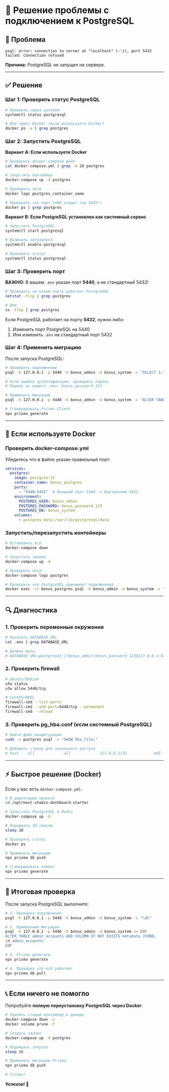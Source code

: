 # 🔧 Решение проблемы с подключением к PostgreSQL

## 🚨 Проблема
```
psql: error: connection to server at "localhost" (::1), port 5432 failed: Connection refused
```

**Причина:** PostgreSQL не запущен на сервере.

---

## ✅ Решение

### Шаг 1: Проверить статус PostgreSQL

```bash
# Проверка через systemd
systemctl status postgresql

# Или через Docker (если используете Docker)
docker ps -a | grep postgres
```

### Шаг 2: Запустить PostgreSQL

**Вариант A: Если используете Docker**

```bash
# Проверить docker-compose файл
cat docker-compose.yml | grep -A 20 postgres

# Запустить контейнер
docker-compose up -d postgres

# Проверить логи
docker logs postgres_container_name

# Проверить что порт 5440 открыт (не 5432!)
docker ps | grep postgres
```

**Вариант B: Если PostgreSQL установлен как системный сервис**

```bash
# Запустить PostgreSQL
systemctl start postgresql

# Включить автозапуск
systemctl enable postgresql

# Проверить статус
systemctl status postgresql
```

### Шаг 3: Проверить порт

**ВАЖНО:** В вашем `.env` указан порт **5440**, а не стандартный 5432!

```bash
# Проверить на каком порту работает PostgreSQL
netstat -tlnp | grep postgres

# Или
ss -tlnp | grep postgres
```

Если PostgreSQL работает на порту **5432**, нужно либо:
1. Изменить порт PostgreSQL на 5440
2. Или изменить `.env` на стандартный порт 5432

### Шаг 4: Применить миграцию

После запуска PostgreSQL:

```bash
# Проверить подключение
psql -h 127.0.0.1 -p 5440 -U bonus_admin -d bonus_system -c "SELECT 1;"

# Если ошибка аутентификации, проверить пароль
# Пароль из вашего .env: bonus_password_123

# Применить миграцию
psql -h 127.0.0.1 -p 5440 -U bonus_admin -d bonus_system -c "ALTER TABLE admin_accounts ADD COLUMN IF NOT EXISTS metadata JSONB;"

# Сгенерировать Prisma Client
npx prisma generate
```

---

## 🐳 Если используете Docker

### Проверить docker-compose.yml

Убедитесь что в файле указан правильный порт:

```yaml
services:
  postgres:
    image: postgres:15
    container_name: bonus_postgres
    ports:
      - "5440:5432"  # Внешний порт 5440 -> Внутренний 5432
    environment:
      POSTGRES_USER: bonus_admin
      POSTGRES_PASSWORD: bonus_password_123
      POSTGRES_DB: bonus_system
    volumes:
      - postgres_data:/var/lib/postgresql/data
```

### Запустить/перезапустить контейнеры

```bash
# Остановить всё
docker-compose down

# Запустить заново
docker-compose up -d

# Проверить логи
docker-compose logs postgres

# Проверить что PostgreSQL принимает подключения
docker exec -it bonus_postgres psql -U bonus_admin -d bonus_system -c "SELECT 1;"
```

---

## 🔍 Диагностика

### 1. Проверить переменные окружения

```bash
# Показать DATABASE_URL
cat .env | grep DATABASE_URL

# Должно быть:
# DATABASE_URL=postgresql://bonus_admin:bonus_password_123@127.0.0.1:5440/bonus_system?schema=public
```

### 2. Проверить firewall

```bash
# Ubuntu/Debian
ufw status
ufw allow 5440/tcp

# CentOS/RHEL
firewall-cmd --list-ports
firewall-cmd --add-port=5440/tcp --permanent
firewall-cmd --reload
```

### 3. Проверить pg_hba.conf (если системный PostgreSQL)

```bash
# Найти файл конфигурации
sudo -u postgres psql -c "SHOW hba_file;"

# Добавить строку для локального доступа
# host    all             all             127.0.0.1/32            md5
```

---

## ⚡ Быстрое решение (Docker)

Если у вас есть `docker-compose.yml`:

```bash
# В директории проекта
cd /opt/next-shadcn-dashboard-starter

# Запустить PostgreSQL и Redis
docker-compose up -d

# Подождать 10 секунд
sleep 10

# Проверить статус
docker ps

# Применить миграцию
npx prisma db push

# Сгенерировать клиент
npx prisma generate
```

---

## 🎯 Итоговая проверка

После запуска PostgreSQL выполните:

```bash
# 1. Проверка подключения
psql -h 127.0.0.1 -p 5440 -U bonus_admin -d bonus_system -c "\dt"

# 2. Применение миграции
psql -h 127.0.0.1 -p 5440 -U bonus_admin -d bonus_system << EOF
ALTER TABLE admin_accounts ADD COLUMN IF NOT EXISTS metadata JSONB;
\d admin_accounts
EOF

# 3. Prisma generate
npx prisma generate

# 4. Проверка что всё работает
npx prisma db pull
```

---

## 📞 Если ничего не помогло

Попробуйте **полную переустановку PostgreSQL через Docker**:

```bash
# Удалить старый контейнер и данные
docker-compose down -v
docker volume prune -f

# Создать заново
docker-compose up -d postgres

# Подождать запуска
sleep 15

# Применить миграции Prisma
npx prisma db push

# Готово!
```

**Успехов! 🚀**

